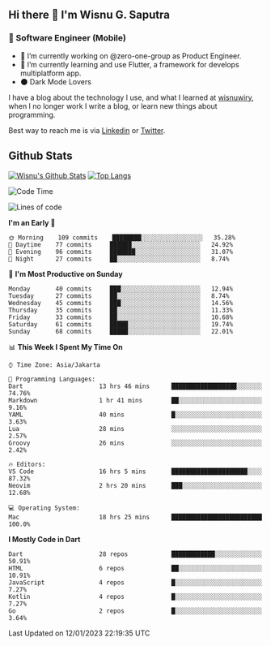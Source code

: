 ## Hi there 👋 I'm Wisnu G. Saputra

### :mobile_phone_off: Software Engineer (Mobile)

- 🔭 I’m currently working on @zero-one-group as Product Engineer.
- 🌱 I’m currently learning and use Flutter, a framework for develops multiplatform app.
- :new_moon: Dark Mode Lovers


I have a blog about the technology I use, and what I learned at [wisnuwiry](https://wisnuwiry.space/), when I no longer work I write a blog, or learn new things about programming.

Best way to reach me is via [Linkedin](https://www.linkedin.com/in/wisnu-saputra/) or [Twitter](https://twitter.com/wisnuwiry).

## Github Stats

[![Wisnu's Github Stats](https://github-readme-stats.vercel.app/api?username=wisnuwiry&count_private=true&theme=default&show_icons=true)](https://github.com/wisnuwiry)
[![Top Langs](https://github-readme-stats.vercel.app/api/top-langs/?username=wisnuwiry&layout=compact)](https://github.com/wisnuwiry)

<!--START_SECTION:waka-->
![Code Time](http://img.shields.io/badge/Code%20Time-74%20hrs%206%20mins-blue)

![Lines of code](https://img.shields.io/badge/From%20Hello%20World%20I%27ve%20Written-538%20Thousand%20lines%20of%20code-blue)

**I'm an Early 🐤** 

```text
🌞 Morning    109 commits    ████████░░░░░░░░░░░░░░░░░   35.28% 
🌆 Daytime    77 commits     ██████░░░░░░░░░░░░░░░░░░░   24.92% 
🌃 Evening    96 commits     ███████░░░░░░░░░░░░░░░░░░   31.07% 
🌙 Night      27 commits     ██░░░░░░░░░░░░░░░░░░░░░░░   8.74%

```
📅 **I'm Most Productive on Sunday** 

```text
Monday       40 commits     ███░░░░░░░░░░░░░░░░░░░░░░   12.94% 
Tuesday      27 commits     ██░░░░░░░░░░░░░░░░░░░░░░░   8.74% 
Wednesday    45 commits     ███░░░░░░░░░░░░░░░░░░░░░░   14.56% 
Thursday     35 commits     ██░░░░░░░░░░░░░░░░░░░░░░░   11.33% 
Friday       33 commits     ██░░░░░░░░░░░░░░░░░░░░░░░   10.68% 
Saturday     61 commits     █████░░░░░░░░░░░░░░░░░░░░   19.74% 
Sunday       68 commits     █████░░░░░░░░░░░░░░░░░░░░   22.01%

```


📊 **This Week I Spent My Time On** 

```text
⌚︎ Time Zone: Asia/Jakarta

💬 Programming Languages: 
Dart                     13 hrs 46 mins      ██████████████████░░░░░░░   74.76% 
Markdown                 1 hr 41 mins        ██░░░░░░░░░░░░░░░░░░░░░░░   9.16% 
YAML                     40 mins             █░░░░░░░░░░░░░░░░░░░░░░░░   3.63% 
Lua                      28 mins             ░░░░░░░░░░░░░░░░░░░░░░░░░   2.57% 
Groovy                   26 mins             ░░░░░░░░░░░░░░░░░░░░░░░░░   2.42%

🔥 Editors: 
VS Code                  16 hrs 5 mins       █████████████████████░░░░   87.32% 
Neovim                   2 hrs 20 mins       ███░░░░░░░░░░░░░░░░░░░░░░   12.68%

💻 Operating System: 
Mac                      18 hrs 25 mins      █████████████████████████   100.0%

```

**I Mostly Code in Dart** 

```text
Dart                     28 repos            ████████████░░░░░░░░░░░░░   50.91% 
HTML                     6 repos             ██░░░░░░░░░░░░░░░░░░░░░░░   10.91% 
JavaScript               4 repos             █░░░░░░░░░░░░░░░░░░░░░░░░   7.27% 
Kotlin                   4 repos             █░░░░░░░░░░░░░░░░░░░░░░░░   7.27% 
Go                       2 repos             █░░░░░░░░░░░░░░░░░░░░░░░░   3.64%

```



 Last Updated on 12/01/2023 22:19:35 UTC
<!--END_SECTION:waka-->
